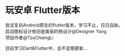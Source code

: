 # 玩安卓 Flutter版本

尝试复刻Android原生的flutter版本，学习不止，日日自新。   
启动图标设计依旧是美丽的杨设计@Designer Yang   
项目作者@TzuChiangLi   

目前学习Dart&Flutter中，会不定期更新...   
